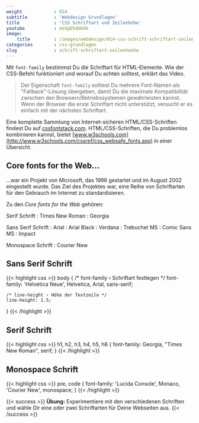 ```yaml
---
weight            : 014
subtitle          : 'Webdesign Grundlagen'
title             : 'CSS Schriftart und Zeilenhöhe'
youtube           : eVdpEh4bKdk
image:
    title         : /images/webdesign/014-css-schrift-schriftart-zeilenhoehe-1280x720.jpg
categories        : css-grundlagen
slug              : schrift-schriftart-zeilenhoehe
---
```

Mit `font-family` bestimmst Du die Schriftart für HTML-Elemente. Wie der CSS-Befehl funktioniert und worauf Du achten solltest, erklärt das Video.
<!-- readmore -->

> Der Eigenschaft `font-family` solltest Du mehrere Font-Namen als "Fallback"-Lösung übergeben, damit Du die maximale Kompatibilität zwischen den Browsern/Betriebssystemen gewährleisten kannst. Wenn der Browser die erste Schriftart nicht unterstützt, versucht er es einfach mit der nächsten Schriftart.

Eine komplette Sammlung von Internet-sicheren HTML/CSS-Schriften findest Du auf [cssfontstack.com](http://www.cssfontstack.com/). HTML/CSS-Schriften, die Du problemlos kombinieren kannst, bietet [www.w3schools.com](http://www.w3schools.com/cssref/css_websafe_fonts.asp) in einer Übersicht.

## Core fonts for the Web…

…war ein Projekt von Microsoft, das 1996 gestartet und im August 2002 eingestellt wurde. Das Ziel des Projektes war, eine Reihe von Schriftarten für den Gebrauch im Internet zu standardisieren.

Zu den *Core fonts for the Web* gehören:

Serif Schrift
:   Times New Roman
:   Georgia

Sans Serif Schrift
:   Arial
:   Arial Black
:   Verdana
:   Trebuchet MS
:   Comic Sans MS
:   Impact

Monospace Schrift
:   Courier New

## Sans Serif Schrift

{{< highlight css >}}
body {
    /* font-family › Schriftart festlegen */
    font-family: 'Helvetica Neue', Helvetica, Arial, sans-serif;

    /* line-height › Höhe der Textzeile */
    line-height: 1.5;
}
{{< /highlight >}}

## Serif Schrift

{{< highlight css >}}
h1,
h2,
h3,
h4,
h5,
h6 {
    font-family: Georgia, "Times New Roman", serif;
}
{{< /highlight >}}

## Monospace Schrift

{{< highlight css >}}
pre, code {
    font-family: 'Lucida Console', Monaco, 'Courier New', monospace;
}
{{< /highlight >}}

{{< success >}}
**Übung:** Experimentiere mit den verschiedenen Schriften und wähle Dir eine oder zwei Schriftarten für Deine Webseiten aus.
{{< /success >}}
